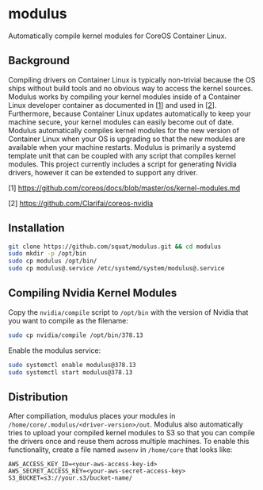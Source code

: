 # modulus
Automatically compile kernel modules for CoreOS Container Linux.

## Background
Compiling drivers on Container Linux is typically non-trivial because the OS ships without build tools and no obvious way to access the kernel sources. Modulus works by compiling your kernel modules inside of a Container Linux developer container as documented in [[1](https://github.com/coreos/docs/blob/master/os/kernel-modules.md)] and used in [[2](https://github.com/Clarifai/coreos-nvidia)]. Furthermore, because Container Linux updates automatically to keep your machine secure, your kernel modules can easily become out of date. Modulus automatically compiles kernel modules for the new version of Container Linux when your OS is upgrading so that the new modules are available when your machine restarts. Modulus is primarily a systemd template unit that can be coupled with any script that compiles kernel modules. This project currently includes a script for generating Nvidia drivers, however it can be extended to support any driver.

[1] https://github.com/coreos/docs/blob/master/os/kernel-modules.md

[2] https://github.com/Clarifai/coreos-nvidia

## Installation
```sh
git clone https://github.com/squat/modulus.git && cd modulus
sudo mkdir -p /opt/bin
sudo cp modulus /opt/bin/
sudo cp modulus@.service /etc/systemd/system/modulus@.service
```

## Compiling Nvidia Kernel Modules
Copy the `nvidia/compile` script to `/opt/bin` with the version of Nvidia that you want to compile as the filename:
```sh
sudo cp nvidia/compile /opt/bin/378.13
```

Enable the modulus service:
```sh
sudo systemctl enable modulus@378.13
sudo systemctl start modulus@378.13
```

## Distribution
After compiliation, modulus places your modules in `/home/core/.modulus/<driver-version>/out`. Modulus also automatically tries to upload your compiled kernel modules to S3 so that you can compile the drivers once and reuse them across multiple machines. To enable this functionality, create a file named `awsenv` in `/home/core` that looks like:

```
AWS_ACCESS_KEY_ID=<your-aws-access-key-id>
AWS_SECRET_ACCESS_KEY=<your-aws-secret-access-key>
S3_BUCKET=s3://your.s3/bucket-name/
```
